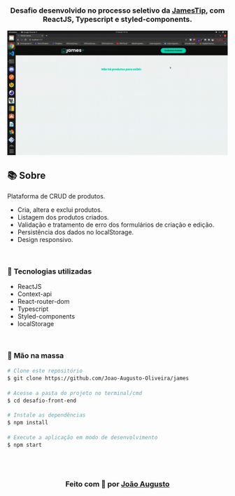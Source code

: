 <div align=center>

<h3>

Desafio desenvolvido no processo seletivo da [JamesTip], com **ReactJS**, **Typescript** e **styled-components**.

</h3>

![PRINTS](./layout/preview.gif)

</div>

## 📚 **Sobre**

Plataforma de CRUD de produtos.

- Cria, altera e exclui produtos.
- Listagem dos produtos criados.
- Validação e tratamento de erro dos formulários de criação e edição.
- Persistência dos dados no localStorage.
- Design responsivo.

<br>

### 📌 **Tecnologias utilizadas**

- ReactJS
- Context-api
- React-router-dom
- Typescript
- Styled-components
- localStorage

<br>

### 🚀 **Mão na massa**

```bash
# Clone este repositório
$ git clone https://github.com/Joao-Augusto-Oliveira/james

# Acesse a pasta do projeto no terminal/cmd
$ cd desafio-front-end

# Instale as dependências
$ npm install

# Execute a aplicação em modo de desenvolvimento
$ npm start

```

<br>
<br>

<h3 align="center">
Feito com 💜 por <a href="https://www.linkedin.com/in/joão-augusto-oliveira-dos-santos-9b0693195">João Augusto</a>
<br><br>
</h3>

<!-- Links -->

[jamestip]: https://jamestip.com/
